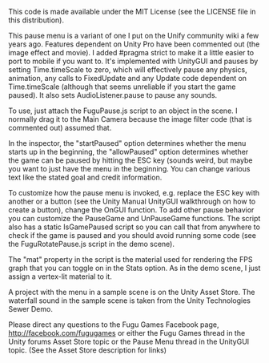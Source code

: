 This code is made available under the MIT License (see the LICENSE file in this distribution).

This pause menu is a variant of one I put on the Unify community wiki a few years ago. Features dependent on Unity Pro have been commented out (the image effect and movie). I added #pragma strict to make it a little easier to port to mobile if you want to. It's implemented with UnityGUI and pauses by setting Time.timeScale to zero, which will effectively pause any physics, animation, any calls to FixedUpdate and any Update code dependent on Time.timeScale (although that seems unreliable if you start the game paused). It also sets AudioListener.pause to pause any sounds.

To use, just attach the FuguPause.js script to an object in the scene. I normally drag it to the Main Camera because the image filter code (that is commented out) assumed that.

In the inspector, the "startPaused" option determines whether the menu starts up in the beginning, the "allowPaused" option determines whether the game can be paused by hitting the ESC key (sounds weird, but maybe you want to just have the menu in the beginning. You can change various text like the stated goal and credit information.

To customize how the pause menu is invoked, e.g. replace the ESC key with another or a button (see the Unity Manual UnityGUI walkthrough on how to create a button), change the OnGUI function. To add other pause behavior you can customize the PauseGame and UnPauseGame functions. The script also has a static IsGamePaused script so you can call that from anywhere to check if the game is paused and you should avoid running some code (see the FuguRotatePause.js script in the demo scene).

The "mat" property in the script is the material used for rendering the FPS graph that you can toggle on in the Stats option. As in the demo scene, I just assign a vertex-lit material to it.

A project with the menu in a sample scene is on the Unity Asset Store. The waterfall sound in the sample scene is taken from the Unity Technologies Sewer Demo.

Please direct any questions to the Fugu Games Facebook page,
http://facebook.com/fugugames or either the Fugu Games thread in the Unity
forums Asset Store topic or the Pause Menu thread in the UnityGUI topic. (See the Asset Store description for links)
